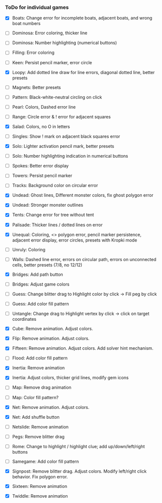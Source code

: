 ### ToDo for individual games

- [X] Boats: Change error for incomplete boats, adjacent boats, and wrong boat numbers
- [ ] Dominosa: Error coloring, thicker line
- [ ] Dominosa: Number highlighting (numerical buttons)
- [ ] Filling: Error coloring
- [ ] Keen: Persist pencil marker, error circle 
- [X] Loopy: Add dotted line draw for line errors, diagonal dotted line, better presets
- [ ] Magnets: Better presets
- [ ] Pattern: Black-white-neutral circling on click
- [ ] Pearl: Colors, Dashed error line
- [ ] Range: Circle error & ! error for adjacent squares
- [X] Salad: Colors, no O in letters
- [ ] Singles: Show ! mark on adjacent black squares error
- [X] Solo: Lighter activation pencil mark, better presets
- [ ] Solo: Number highlighting indication in numerical buttons
- [ ] Spokes: Better error display
- [ ] Towers: Persist pencil marker
- [ ] Tracks: Background color on circular error
- [X] Undead: Ghost lines, Different monster colors, fix ghost polygon error
- [X] Undead: Stronger monster outlines
- [X] Tents: Change error for tree without tent
- [X] Palisade: Thicker lines / dotted lines on error
- [X] Unequal: Coloring, <> polygon error, pencil marker persistence, adjacent error display, error circles, presets with Kropki mode
- [ ] Unruly: Coloring
- [ ] Walls: Dashed line error, errors on circular path, errors on unconnected cells, better presets (7/8, no 12/12)
- [X] Bridges: Add path button
- [ ] Bridges: Adjust game colors
- [ ] Guess: Change blitter drag to Highlight color by click -> Fill peg by click
- [ ] Guess: Add color fill pattern
- [ ] Untangle: Change drag to Highlight vertex by click -> click on target coordinates
- [X] Cube: Remove animation. Adjust colors.
- [X] Flip: Remove animation. Adjust colors.
- [X] Fifteen: Remove animation. Adjust colors. Add solver hint mechanism.
- [ ] Flood: Add color fill pattern
- [X] Inertia: Remove animation
- [X] Inertia: Adjust colors, thicker grid lines, modify gem icons
- [ ] Map: Remove drag animation
- [ ] Map: Color fill pattern?
- [X] Net: Remove animation. Adjust colors.
- [X] Net: Add shuffle button
- [ ] Netslide: Remove animation
- [ ] Pegs: Remove blitter drag
- [ ] Rome: Change to highlight / highlight clue; add up/down/left/right buttons
- [ ] Samegame: Add color fill pattern
- [X] Signpost: Remove blitter drag. Adjust colors. Modify left/right click behavior. Fix polygon error.
- [X] Sixteen: Remove animation
- [X] Twiddle: Remove animation

